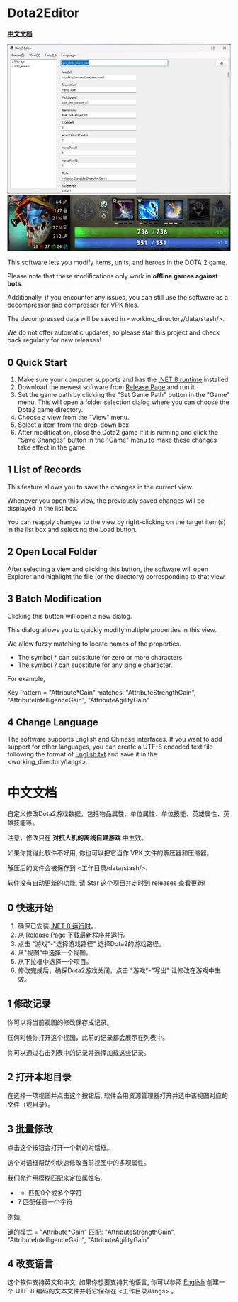# Dota2Editor   

**[中文文档](#cn)**

![](snapshot_1.png)
![](snapshot_2.png)

This software lets you modify items, units, and heroes in the DOTA 2 game.

Please note that these modifications only work in **offline games against bots**. 

Additionally, if you encounter any issues, you can still use the software as a decompressor and compressor for VPK files. 

The decompressed data will be saved in <working_directory/data/stash/>.

We do not offer automatic updates, so please star this project and check back regularly for new releases!

## 0 Quick Start
1. Make sure your computer supports and has the [.NET 8 runtime](https://dotnet.microsoft.com/zh-cn/download/dotnet/8.0) installed.
2. Download the newest software from [Release Page](https://github.com/ado-cs/Dota2Editor/releases) and run it.
3. Set the game path by clicking the "Set Game Path" button in the "Game" menu. This will open a folder selection dialog where you can choose the Dota2 game directory.
4. Choose a view from the "View" menu.
5. Select a item from the drop-down box.
6. After modification, close the Dota2 game if it is running and click the "Save Changes" button in the "Game" menu to make these changes take effect in the game.

## 1 List of Records
This feature allows you to save the changes in the current view. 

Whenever you open this view, the previously saved changes will be displayed in the list box. 

You can reapply changes to the view by right-clicking on the target item(s) in the list box and selecting the Load button.

## 2 Open Local Folder
After selecting a view and clicking this button, the software will open Explorer and highlight the file (or the directory) corresponding to that view.

## 3 Batch Modification
Clicking this button will open a new dialog. 

This dialog allows you to quickly modify multiple properties in this view.

We allow fuzzy matching to locate names of the properties.
- The symbol * can substitute for zero or more characters
- The symbol ? can substitute for any single character.

For example, 

Key Pattern = "Attribute*Gain" matches: "AttributeStrengthGain", "AttributeIntelligenceGain", "AttributeAgilityGain"

## 4 Change Language
The software supports English and Chinese interfaces. If you want to add support for other languages, you can create a UTF-8 encoded text file following the format of [English.txt](https://github.com/ado-cs/Dota2Editor/blob/main/English.txt) and save it in the <working_directory/langs>.

<a id="cn"></a>
# 中文文档
自定义修改Dota2游戏数据，包括物品属性、单位属性、单位技能、英雄属性、英雄技能等。

注意，修改只在 **对抗人机的离线自建游戏** 中生效。

如果你觉得此软件不好用, 你也可以把它当作 VPK 文件的解压器和压缩器。 

解压后的文件会被保存到 <工作目录/data/stash/>.

软件没有自动更新的功能, 请 Star 这个项目并定时到 releases 查看更新!

## 0 快速开始
1. 确保已安装 [.NET 8 运行时](https://dotnet.microsoft.com/zh-cn/download/dotnet/8.0)。
2. 从 [Release Page](https://github.com/ado-cs/Dota2Editor/releases) 下载最新程序并运行。
3. 点击 "游戏"-"选择游戏路径" 选择Dota2的游戏路径。
4. 从"视图"中选择一个视图。
5. 从下拉框中选择一个项目。
6. 修改完成后，确保Dota2游戏关闭，点击 "游戏"-"写出" 让修改在游戏中生效。

## 1 修改记录
你可以将当前视图的修改保存成记录。 

任何时候你打开这个视图，此前的记录都会展示在列表中。 

你可以通过右击列表中的记录并选择加载这些记录。

## 2 打开本地目录
在选择一项视图并点击这个按钮后, 软件会用资源管理器打开并选中该视图对应的文件（或目录）。

## 3 批量修改
点击这个按钮会打开一个新的对话框。 

这个对话框帮助你快速修改当前视图中的多项属性。

我们允许用模糊匹配来定位属性名.
- * 匹配0个或多个字符
- ? 匹配任意一个字符

例如, 

键的模式 = "Attribute*Gain" 匹配: "AttributeStrengthGain", "AttributeIntelligenceGain", "AttributeAgilityGain"

## 4 改变语言
这个软件支持英文和中文. 如果你想要支持其他语言, 你可以参照 [English](https://github.com/ado-cs/Dota2Editor/blob/main/English.txt) 创建一个 UTF-8 编码的文本文件并将它保存在 <工作目录/langs> 。
